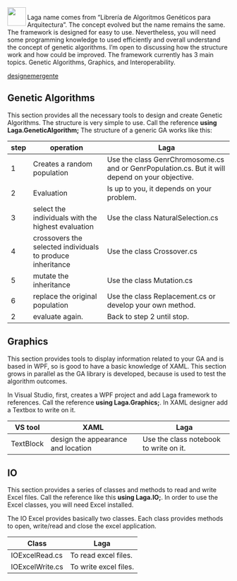 <img src="http://www.designemergente.org/laga/logoLarge.png" height="42" width="42" align="left">

Laga name comes from “Librería de Algoritmos Genéticos para Arquitectura”.  The concept evolved but the name remains the same. The framework is designed for easy to use. Nevertheless, you will need some programming knowledge to used efficiently and overall understand the concept of genetic algorithms. I’m open to discussing how the structure work and how could be improved. The framework currently has 3 main topics. Genetic Algorithms, Graphics, and Interoperability.

[designemergente](http://www.designemergente.org)
 
## Genetic Algorithms
This section provides all the necessary tools to design and create Genetic Algorithms. The structure is very simple to use. Call the reference <b>using Laga.GeneticAlgorithm;</b>
The structure of a generic GA works like this:
 
| step  | operation | Laga  |
| ------------- | ------------- | ------------- |
| 1 | Creates a random population | Use the class GenrChromosome.cs and or GenrPopulation.cs. But it will depend on your objective. |
| 2 | Evaluation | Is up to you, it depends on your problem. |
| 3 | select the individuals with the highest evaluation | Use the class NaturalSelection.cs |
| 4 | crossovers the selected individuals to produce inheritance | Use the class Crossover.cs |
| 5 | mutate the inheritance | Use the class Mutation.cs |
| 6 | replace the original population | Use the class Replacement.cs or develop your own method. |
| 2 | evaluate again. | Back to step 2 until stop. |

## Graphics
This section provides tools to display information related to your GA and is based in WPF, so is good to have a basic knowledge of XAML. This section grows in parallel as the GA library is developed, because is used to test the algorithm outcomes.
 
In Visual Studio, first, creates a WPF project and add Laga framework to references. Call the reference <b>using Laga.Graphics;</b>. In XAML designer add a Textbox to write on it.

| VS tool  | XAML | Laga  |
| ------------- | ------------- | ------------- |
| TextBlock | design the appearance and location | Use the class notebook to write on it. | 

## IO
This section provides a series of classes and methods to read and write Excel files. Call the reference like this <b>using Laga.IO;</b>. In order to use the Excel classes, you will need Excel installed.
 
The IO Excel provides basically two classes. Each class provides methods to open, write/read and close the excel application. 
 
| Class  | Laga  |
| ------------- | ------------- |
| IOExcelRead.cs | To read excel files. |
| IOExcelWrite.cs | To write excel files. |
